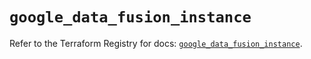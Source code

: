 # `google_data_fusion_instance`

Refer to the Terraform Registry for docs: [`google_data_fusion_instance`](https://registry.terraform.io/providers/hashicorp/google/5.21.0/docs/resources/data_fusion_instance).
